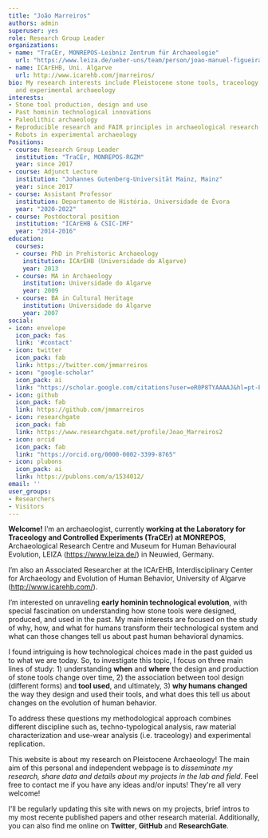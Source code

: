 ```yaml
---
title: "João Marreiros"
authors: admin
superuser: yes
role: Research Group Leader
organizations:
- name: "TraCEr, MONREPOS-Leibniz Zentrum für Archaeologie"
  url: "https://www.leiza.de/ueber-uns/team/person/joao-manuel-figueiras-marreiros"
- name: ICArEHB, Uni. Algarve
  url: http://www.icarehb.com/jmarreiros/
bio: My research interests include Pleistocene stone tools, traceology, digital archaeology
  and experimental archaeology
interests:
- Stone tool production, design and use
- Past hominin technological innovations
- Paleolithic archaeology
- Reproducible research and FAIR principles in archaeological research
- Robots in experimental archaeology
Positions:
- course: Research Group Leader
  institution: "TraCEr, MONREPOS-RGZM"
  year: since 2017
- course: Adjunct Lecture
  institution: "Johannes Gutenberg-Universität Mainz, Mainz"
  year: since 2017
- course: Assistant Professor
  institution: Departamento de História. Universidade de Évora
  year: "2020-2022"
- course: Postdoctoral position
  institution: "ICArEHB & CSIC-IMF"
  year: "2014-2016"
education:
  courses:
  - course: PhD in Prehistoric Archaeology
    institution: ICArEHB (Universidade do Algarve)
    year: 2013
  - course: MA in Archaeology
    institution: Universidade do Algarve
    year: 2009
  - course: BA in Cultural Heritage
    institution: Universidade do Algarve
    year: 2007
social:
- icon: envelope
  icon_pack: fas
  link: '#contact'
- icon: twitter
  icon_pack: fab
  link: https://twitter.com/jmmarreiros
- icon: "google-scholar"
  icon_pack: ai
  link: "https://scholar.google.com/citations?user=eR0P8TYAAAAJ&hl=pt-PT&authuser=1"
- icon: github
  icon_pack: fab
  link: https://github.com/jmmarreiros
- icon: researchgate
  icon_pack: fab
  link: https://www.researchgate.net/profile/Joao_Marreiros2
- icon: orcid
  icon_pack: fab
  link: "https://orcid.org/0000-0002-3399-8765"
- icon: plubons
  icon_pack: ai
  link: https://publons.com/a/1534012/
email: ''
user_groups:
- Researchers
- Visitors
---
```


**Welcome!** 
I’m an archaeologist, currently **working at the Laboratory for Traceology and Controlled Experiments (TraCEr) at MONREPOS**, Archaeological Research Centre and Museum for Human Behavioural Evolution, LEIZA (https://www.leiza.de/) in Neuwied, Germany. 

I’m also an Associated Researcher at the ICArEHB, Interdisciplinary Center for Archaeology and Evolution of Human Behavior, University of Algarve (http://www.icarehb.com/).

I’m interested on unraveling **early hominin technological evolution**, with special fascination on understanding how stone tools were designed, produced, and used in the past. My main interests are focused on the study of why, how, and what for humans transform their technological system and what can those changes tell us about past human behavioral dynamics. 

I found intriguing is how technological choices made in the past guided us to what we are today. So, to investigate this topic, I focus on three main lines of study: 1) understanding **when** and **where** the design and production of stone tools change over time, 2) the association between tool design (different forms) and **tool used**, and ultimately, 3) **why humans changed** the way they design and used their tools, and what does this tell us about changes on the evolution of human behavior. 

To address these questions my methodological approach combines different discipline such as, techno-typological analysis, raw material characterization and use-wear analysis (i.e. traceology) and experimental replication.

This website is about my research on Pleistocene Archaeology! The main aim of this personal and independent webpage is to *disseminate my research, share data and details about my projects in the lab and field*. Feel free to contact me if you have any ideas and/or inputs! They're all very welcome!

I'll be regularly updating this site with news on my projects, brief intros to my most recente published papers and other research material. Additionally, you can also find me online on **Twitter**, **GitHub** and **ResearchGate**.


